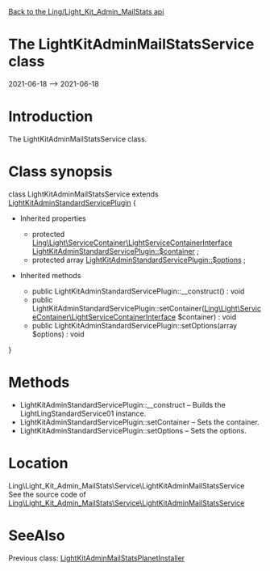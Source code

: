 [Back to the Ling/Light_Kit_Admin_MailStats api](https://github.com/lingtalfi/Light_Kit_Admin_MailStats/blob/master/doc/api/Ling/Light_Kit_Admin_MailStats.md)



The LightKitAdminMailStatsService class
================
2021-06-18 --> 2021-06-18






Introduction
============

The LightKitAdminMailStatsService class.



Class synopsis
==============


class <span class="pl-k">LightKitAdminMailStatsService</span> extends [LightKitAdminStandardServicePlugin](https://github.com/lingtalfi/Light_Kit_Admin/blob/master/doc/api/Ling/Light_Kit_Admin/Service/LightKitAdminStandardServicePlugin.md)  {

- Inherited properties
    - protected [Ling\Light\ServiceContainer\LightServiceContainerInterface](https://github.com/lingtalfi/Light/blob/master/doc/api/Ling/Light/ServiceContainer/LightServiceContainerInterface.md) [LightKitAdminStandardServicePlugin::$container](#property-container) ;
    - protected array [LightKitAdminStandardServicePlugin::$options](#property-options) ;

- Inherited methods
    - public LightKitAdminStandardServicePlugin::__construct() : void
    - public LightKitAdminStandardServicePlugin::setContainer([Ling\Light\ServiceContainer\LightServiceContainerInterface](https://github.com/lingtalfi/Light/blob/master/doc/api/Ling/Light/ServiceContainer/LightServiceContainerInterface.md) $container) : void
    - public LightKitAdminStandardServicePlugin::setOptions(array $options) : void

}






Methods
==============

- LightKitAdminStandardServicePlugin::__construct &ndash; Builds the LightLingStandardService01 instance.
- LightKitAdminStandardServicePlugin::setContainer &ndash; Sets the container.
- LightKitAdminStandardServicePlugin::setOptions &ndash; Sets the options.





Location
=============
Ling\Light_Kit_Admin_MailStats\Service\LightKitAdminMailStatsService<br>
See the source code of [Ling\Light_Kit_Admin_MailStats\Service\LightKitAdminMailStatsService](https://github.com/lingtalfi/Light_Kit_Admin_MailStats/blob/master/Service/LightKitAdminMailStatsService.php)



SeeAlso
==============
Previous class: [LightKitAdminMailStatsPlanetInstaller](https://github.com/lingtalfi/Light_Kit_Admin_MailStats/blob/master/doc/api/Ling/Light_Kit_Admin_MailStats/Light_PlanetInstaller/LightKitAdminMailStatsPlanetInstaller.md)<br>
